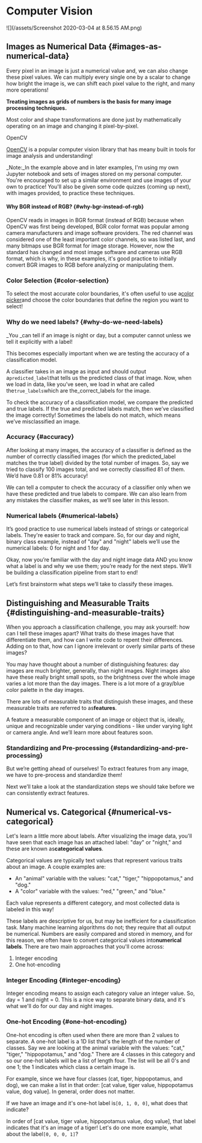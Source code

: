 # Computer Vision

![](/assets/Screenshot 2020-03-04 at 8.56.15 AM.png)

## Images as Numerical Data {#images-as-numerical-data}

Every pixel in an image is just a numerical value and, we can also change these pixel values. We can multiply every single one by a scalar to change how bright the image is, we can shift each pixel value to the right, and many more operations!

**Treating images as grids of numbers is the basis for many image processing techniques.**

Most color and shape transformations are done just by mathematically operating on an image and changing it pixel-by-pixel.

OpenCV

[OpenCV](http://opencv.org/) is a popular computer vision library that has meany built in tools for image analysis and understanding!

\_Note:\_In the example above and in later examples, I'm using my own Jupyter notebook and sets of images stored on my personal computer. You're encouraged to set up a similar environment and use images of your own to practice! You'll also be given some code quizzes \(coming up next\), with images provided, to practice these techniques.

#### Why BGR instead of RGB? {#why-bgr-instead-of-rgb}

OpenCV reads in images in BGR format \(instead of RGB\) because when OpenCV was first being developed, BGR color format was popular among camera manufacturers and image software providers. The red channel was considered one of the least important color channels, so was listed last, and many bitmaps use BGR format for image storage. However, now the standard has changed and most image software and cameras use RGB format, which is why, in these examples, it's good practice to initially convert BGR images to RGB before analyzing or manipulating them.

### Color Selection {#color-selection}

To select the most accurate color boundaries, it's often useful to use a[color picker](https://www.w3schools.com/colors/colors_picker.asp)and choose the color boundaries that define the region you want to select!

### Why do we need labels? {#why-do-we-need-labels}

\_You \_can tell if an image is night or day, but a computer cannot unless we tell it explicitly with a label!

This becomes especially important when we are testing the accuracy of a classification model.

A classifier takes in an image as input and should output a`predicted_label`that tells us the predicted class of that image. Now, when we load in data, like you’ve seen, we load in what are called the`true_labels`which are the\_correct\_labels for the image.

To check the accuracy of a classification model, we compare the predicted and true labels. If the true and predicted labels match, then we’ve classified the image correctly! Sometimes the labels do not match, which means we’ve misclassified an image.

### Accuracy {#accuracy}

After looking at many images, the accuracy of a classifier is defined as the number of correctly classified images \(for which the predicted\_label matches the true label\) divided by the total number of images. So, say we tried to classify 100 images total, and we correctly classified 81 of them. We’d have 0.81 or 81% accuracy!

We can tell a computer to check the accuracy of a classifier only when we have these predicted and true labels to compare. We can also learn from any mistakes the classifier makes, as we’ll see later in this lesson.

### Numerical labels {#numerical-labels}

It’s good practice to use numerical labels instead of strings or categorical labels. They're easier to track and compare. So, for our day and night, binary class example, instead of "day" and "night" labels we’ll use the numerical labels: 0 for night and 1 for day.

Okay, now you’re familiar with the day and night image data AND you know what a label is and why we use them; you’re ready for the next steps. We’ll be building a classification pipeline from start to end!

Let’s first brainstorm what steps we’ll take to classify these images.

## Distinguishing and Measurable Traits {#distinguishing-and-measurable-traits}

When you approach a classification challenge, you may ask yourself: how can I tell these images apart? What traits do these images have that differentiate them, and how can I write code to repent their differences. Adding on to that, how can I ignore irrelevant or overly similar parts of these images?

You may have thought about a number of distinguishing features: day images are much brighter, generally, than night images. Night images also have these really bright small spots, so the brightness over the whole image varies a lot more than the day images. There is a lot more of a gray/blue color palette in the day images.

There are lots of measurable traits that distinguish these images, and these measurable traits are referred to as**features**.

A feature a measurable component of an image or object that is, ideally, unique and recognizable under varying conditions - like under varying light or camera angle. And we’ll learn more about features soon.

### Standardizing and Pre-processing {#standardizing-and-pre-processing}

But we’re getting ahead of ourselves! To extract features from any image, we have to pre-process and standardize them!

Next we’ll take a look at the standardization steps we should take before we can consistently extract features.

## Numerical vs. Categorical {#numerical-vs-categorical}

Let's learn a little more about labels. After visualizing the image data, you'll have seen that each image has an attached label: "day" or "night," and these are known as**categorical values**.

Categorical values are typically text values that represent various traits about an image. A couple examples are:

* An "animal" variable with the values: "cat," "tiger," "hippopotamus," and "dog."
* A "color" variable with the values: "red," "green," and "blue."

Each value represents a different category, and most collected data is labeled in this way!

These labels are descriptive for us, but may be inefficient for a classification task. Many machine learning algorithms do not; they require that all output be numerical. Numbers are easily compared and stored in memory, and for this reason, we often have to convert categorical values into**numerical labels**. There are two main approaches that you'll come across:

1. Integer encoding
2. One hot-encoding

### Integer Encoding {#integer-encoding}

Integer encoding means to assign each category value an integer value. So, day = 1 and night = 0. This is a nice way to separate binary data, and it's what we'll do for our day and night images.

### One-hot Encoding {#one-hot-encoding}

One-hot encoding is often used when there are more than 2 values to separate. A one-hot label is a 1D list that's the length of the number of classes. Say we are looking at the animal variable with the values: "cat," "tiger," "hippopotamus," and "dog." There are 4 classes in this category and so our one-hot labels will be a list of length four. The list will be all 0's and one 1; the 1 indicates which class a certain image is.

For example, since we have four classes \(cat, tiger, hippopotamus, and dog\), we can make a list in that order: \[cat value, tiger value, hippopotamus value, dog value\]. In general, order does not matter.

If we have an image and it's one-hot label is`[0, 1, 0, 0]`, what does that indicate?

In order of \[cat value, tiger value, hippopotamus value, dog value\], that label indicates that it's an image of a tiger! Let's do one more example, what about the label`[0, 0, 0, 1]`?

